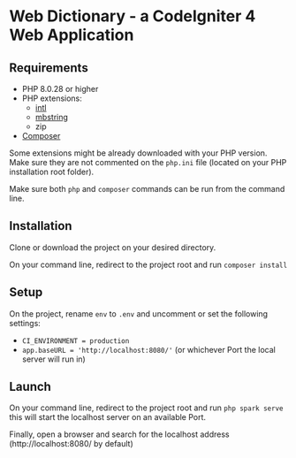 # Web Dictionary - a CodeIgniter 4 Web Application

## Requirements

- PHP 8.0.28 or higher
- PHP extensions: 
    - [intl](http://php.net/manual/en/intl.requirements.php)
    - [mbstring](http://php.net/manual/en/mbstring.installation.php)
    - zip
- [Composer](https://getcomposer.org/download/)

Some extensions might be already downloaded with your PHP version. Make sure they are not commented on the `php.ini` file (located on your PHP installation root folder).

Make sure both `php` and `composer` commands can be run from the command line.

## Installation

Clone or download the project on your desired directory.

On your command line, redirect to the project root and run
`composer install`

## Setup

On the project, rename `env` to `.env` and uncomment or set the following settings:
- `CI_ENVIRONMENT = production`
- `app.baseURL = 'http://localhost:8080/'` (or whichever Port the local server will run in)

## Launch

On your command line, redirect to the project root and run
`php spark serve`
this will start the localhost server on an available Port.

Finally, open a browser and search for the localhost address (http://localhost:8080/ by default)